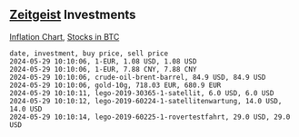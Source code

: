 ## [Zeitgeist](index.html) Investments

[Inflation Chart](https://inflationchart.com),
[Stocks in BTC](https://stonksinbtc.xyz/)

```
date, investment, buy price, sell price
2024-05-29 10:10:06, 1-EUR, 1.08 USD, 1.08 USD
2024-05-29 10:10:06, 1-EUR, 7.88 CNY, 7.88 CNY
2024-05-29 10:10:06, crude-oil-brent-barrel, 84.9 USD, 84.9 USD
2024-05-29 10:10:06, gold-10g, 718.03 EUR, 680.9 EUR
2024-05-29 10:10:11, lego-2019-30365-1-satellit, 6.0 USD, 6.0 USD
2024-05-29 10:10:12, lego-2019-60224-1-satellitenwartung, 14.0 USD, 14.0 USD
2024-05-29 10:10:14, lego-2019-60225-1-rovertestfahrt, 29.0 USD, 29.0 USD
```
